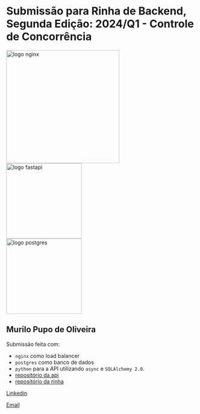 # Submissão para Rinha de Backend, Segunda Edição: 2024/Q1 - Controle de Concorrência


<img src="https://upload.wikimedia.org/wikipedia/commons/c/c5/Nginx_logo.svg" alt="logo nginx" width="300" height="auto">
<br />
<img src="https://fastapi.tiangolo.com/img/logo-margin/logo-teal.png" alt="logo fastapi" width="200" height="auto">
<br />
<img src="https://upload.wikimedia.org/wikipedia/commons/2/29/Postgresql_elephant.svg" alt="logo postgres" width="200" height="auto">


## Murilo Pupo de Oliveira
Submissão feita com:
- `nginx` como load balancer
- `postgres` como banco de dados
- `python` para a API utilizando `async` e `SQLAlchemy 2.0`.
- [repositório da api](https://github.com/mpupo/rinha-backend-2024-q1-python/)
- [repositório da rinha](https://github.com/zanfranceschi/rinha-de-backend-2024-q1)

[Linkedin](https://linkedin.com/in/murilo-pupo-de-oliveira)

[Email](mailto:murilo.pupo@ymail.com)
